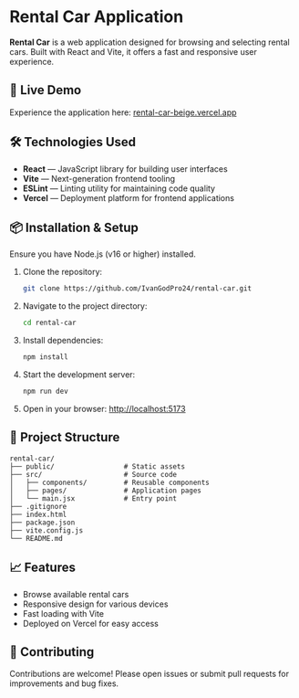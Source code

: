 # Rental Car Application

**Rental Car** is a web application designed for browsing and selecting rental cars. Built with React and Vite, it offers a fast and responsive user experience.

## 🚀 Live Demo

Experience the application here: [rental-car-beige.vercel.app](https://rental-car-beige.vercel.app)

## 🛠️ Technologies Used

- **React** — JavaScript library for building user interfaces
- **Vite** — Next-generation frontend tooling
- **ESLint** — Linting utility for maintaining code quality
- **Vercel** — Deployment platform for frontend applications

## 📦 Installation & Setup

Ensure you have Node.js (v16 or higher) installed.

1. Clone the repository:

   ```bash
   git clone https://github.com/IvanGodPro24/rental-car.git
   ```

2. Navigate to the project directory:

   ```bash
   cd rental-car
   ```

3. Install dependencies:

   ```bash
   npm install
   ```

4. Start the development server:

   ```bash
   npm run dev
   ```

5. Open in your browser: [http://localhost:5173](http://localhost:5173)

## 📁 Project Structure

```
rental-car/
├── public/                 # Static assets
├── src/                    # Source code
│   ├── components/         # Reusable components
│   ├── pages/              # Application pages
│   └── main.jsx            # Entry point
├── .gitignore
├── index.html
├── package.json
├── vite.config.js
└── README.md
```

## 📈 Features

- Browse available rental cars
- Responsive design for various devices
- Fast loading with Vite
- Deployed on Vercel for easy access

## 🤝 Contributing

Contributions are welcome! Please open issues or submit pull requests for improvements and bug fixes.
